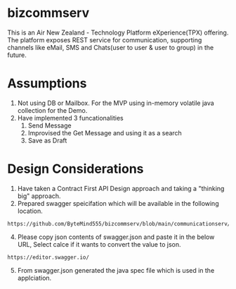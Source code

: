 # bizcommserv
This is an Air New Zealand - Technology Platform eXperience(TPX) offering. The platform exposes REST service for communication, supporting channels like eMail, SMS and Chats(user to user &amp; user to group) in the future.

# Assumptions
1. Not using DB or Mailbox. For the MVP using in-memory volatile java collection for the Demo.
2. Have implemented 3 funcationalities
   1. Send Message
   2. Improvised the Get Message and using it as a search
   3. Save as Draft   



# Design Considerations
1. Have taken a Contract First API Design approach and taking a "thinking big" approach.
2. Prepared swagger speicifation which will be available in the following location.
```
https://github.com/ByteMind555/bizcommserv/blob/main/communicationserv/src/main/resources/schema/swagger.json
```     
4. Please copy json contents of swagger.json and paste it in the below URL, Select calce if it wants to convert the value to json.
```
https://editor.swagger.io/
```
5. From swagger.json generated the java spec file which is used in the applciation.
